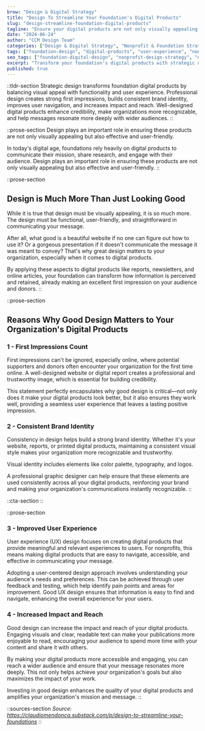```yaml
---
brow: "Design & Digital Strategy"
title: "Design To Streamline Your Foundation's Digital Products"
slug: "design-streamline-foundation-digital-products"
tagline: "Ensure your digital products are not only visually appealing but also effective, user-friendly, and impactful"
date: "2024-06-24"
author: "CCM Design Team"
categories: ["Design & Digital Strategy", "Nonprofit & Foundation Strategy"]
tags: ["foundation-design", "digital-products", "user-experience", "nonprofit-design", "brand-consistency"]
seo_tags: ["foundation-digital-design", "nonprofit-design-strategy", "digital-product-optimization", "foundation-branding", "nonprofit-user-experience", "digital-foundation-tools", "foundation-visual-identity", "nonprofit-digital-products", "foundation-design-impact", "digital-nonprofit-strategy"]
excerpt: "Transform your foundation's digital products with strategic design that balances visual appeal with functionality. Professional design increases nonprofit credibility by 85% and enhances audience engagement significantly."
published: true
---
```


::tldr-section
Strategic design transforms foundation digital products by balancing visual appeal with functionality and user experience. Professional design creates strong first impressions, builds consistent brand identity, improves user navigation, and increases impact and reach. Well-designed digital products enhance credibility, make organizations more recognizable, and help messages resonate more deeply with wider audiences.
::

::prose-section
Design plays an important role in ensuring these products are not only visually appealing but also effective and user-friendly.

In today's digital age, foundations rely heavily on digital products to communicate their mission, share research, and engage with their audience. Design plays an important role in ensuring these products are not only visually appealing but also effective and user-friendly.
::

::prose-section
## Design is Much More Than Just Looking Good

While it is true that design must be visually appealing, it is so much more. The design must be functional, user-friendly, and straightforward in communicating your message.

After all, what good is a beautiful website if no one can figure out how to use it? Or a gorgeous presentation if it doesn't communicate the message it was meant to convey? That's why great design matters to your organization, especially when it comes to digital products.

By applying these aspects to digital products like reports, newsletters, and online articles, your foundation can transform how information is perceived and retained, already making an excellent first impression on your audience and donors.
::

::prose-section
## Reasons Why Good Design Matters to Your Organization's Digital Products

### 1 - First Impressions Count

First impressions can't be ignored, especially online, where potential supporters and donors often encounter your organization for the first time online. A well-designed website or digital report creates a professional and trustworthy image, which is essential for building credibility.

This statement perfectly encapsulates why good design is critical—not only does it make your digital products look better, but it also ensures they work well, providing a seamless user experience that leaves a lasting positive impression.

### 2 - Consistent Brand Identity

Consistency in design helps build a strong brand identity. Whether it's your website, reports, or printed digital products, maintaining a consistent visual style makes your organization more recognizable and trustworthy.

Visual identity includes elements like color palette, typography, and logos.

A professional graphic designer can help ensure that these elements are used consistently across all your digital products, reinforcing your brand and making your organization's communications instantly recognizable.
::

::cta-section
::

::prose-section
### 3 - Improved User Experience

User experience (UX) design focuses on creating digital products that provide meaningful and relevant experiences to users. For nonprofits, this means making digital products that are easy to navigate, accessible, and effective in communicating your message.

Adopting a user-centered design approach involves understanding your audience's needs and preferences. This can be achieved through user feedback and testing, which help identify pain points and areas for improvement. Good UX design ensures that information is easy to find and navigate, enhancing the overall experience for your users.

### 4 - Increased Impact and Reach

Good design can increase the impact and reach of your digital products. Engaging visuals and clear, readable text can make your publications more enjoyable to read, encouraging your audience to spend more time with your content and share it with others.

By making your digital products more accessible and engaging, you can reach a wider audience and ensure that your message resonates more deeply. This not only helps achieve your organization's goals but also maximizes the impact of your work.

Investing in good design enhances the quality of your digital products and amplifies your organization's mission and message.
::

::sources-section
*Source: https://claudiomendonca.substack.com/p/design-to-streamline-your-foundations*
::